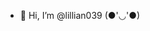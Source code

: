 - 👋 Hi, I’m @lillian039 (●'◡'●)
<!---
lillian039/lillian039 is a ✨ special ✨ repository because its `README.md` (this file) appears on your GitHub profile.
You can click the Preview link to take a look at your changes.
--->
